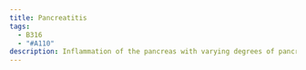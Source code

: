 ```yaml
---
title: Pancreatitis
tags:
  - B316
  - "#A110"
description: Inflammation of the pancreas with varying degrees of pancreatic edema, fat necrosis, or hemorrhaging.
---
```

